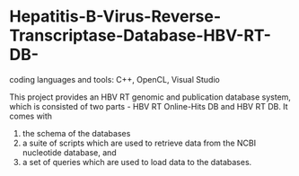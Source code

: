 # Hepatitis-B-Virus-Reverse-Transcriptase-Database-HBV-RT-DB-

coding languages and tools:  C++, OpenCL, Visual Studio

This project provides an HBV RT genomic and publication database system, which is consisted of two parts - HBV RT Online-Hits DB and HBV RT DB. It comes with 
1) the schema of the databases
2) a suite of scripts which are used to retrieve data from the NCBI nucleotide database, and 
3) a set of queries which are used to load data to the databases.
